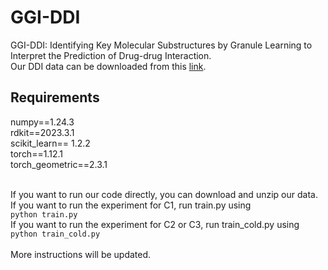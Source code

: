 # GGI-DDI
GGI-DDI: Identifying Key Molecular Substructures by Granule Learning to Interpret the Prediction of Drug-drug Interaction.
<br>Our DDI data can be downloaded from this [link](https://drive.google.com/file/d/1lx-aa4aXmo_fftSWxHImvfeFycGtb3qB/view?usp=drive_link).
## Requirements  

numpy==1.24.3 \
rdkit==2023.3.1 \
scikit_learn== 1.2.2   \
torch==1.12.1 \
torch_geometric==2.3.1 

<br>If you want to run our code directly, you can download and unzip our data. \
If you want to run the experiment for C1, run train.py using   \
 `python train.py`  
 If you want to run the experiment for C2 or C3, run train_cold.py using   \
 `python train_cold.py`  
<br>More instructions will be updated.

